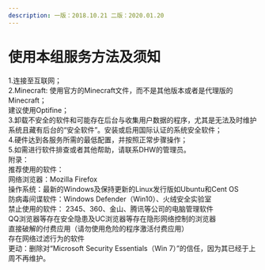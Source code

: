 ```yaml
---
description: 一版：2018.10.21 二版：2020.01.20
---
```


# 使用本组服务方法及须知



1.连接至互联网； \
2.Minecraft: 使用官方的Minecraft文件，而不是其他版本或者是代理版的Minecraft；\
建议使用Optifine； \
3.卸载不安全的软件和可能存在后台与收集用户数据的程序，尤其是无法及时维护系统且藏有后台的“安全软件”。安装或启用国际认证的系统安全软件； \
4.硬件达到各服务所需的最低配置，并按照正常步骤操作； \
5.如需进行软件排查或者其他帮助，请联系DHW的管理员。 \
附录：\
推荐使用的软件： \
网络浏览器：Mozilla Firefox\
操作系统：最新的Windows及保持更新的Linux发行版如Ubuntu和Cent OS \
防病毒间谍软件：Windows Defender（Win10）、火绒安全实验室 \
禁止使用的软件： 2345、360、金山、腾讯等公司的电脑管理软件\
QQ浏览器等存在安全隐患及UC浏览器等存在隐形网络控制的浏览器 \
直接破解的付费应用（请勿使用危险的程序激活付费应用） \
存在网络过滤行为的软件 \
更动：删除对“Microsoft Security Essentials（Win 7）”的信任，因为其已经于上周不再维护。
